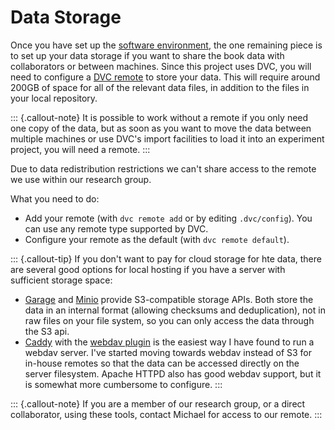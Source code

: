 # Data Storage

Once you have set up the [software environment](./setup.md), the one remaining
piece is to set up your data storage if you want to share the book data with
collaborators or between machines.  Since this project uses DVC, you will need
to configure a [DVC remote](https://dvc.org/doc/command-reference/remote/add) to
store your data. This will require around 200GB of space for all of the relevant
data files, in addition to the files in your local repository.

::: {.callout-note}
It is possible to work without a remote if you only need one copy of the data,
but as soon as you want to move the data between multiple machines or use DVC's
import facilities to load it into an experiment project, you will need a remote.
:::

Due to data redistribution restrictions we can't share access to the remote we
use within our research group.

What you need to do:

-   Add your remote (with `dvc remote add` or by editing `.dvc/config`). You can
    use any remote type supported by DVC.
-   Configure your remote as the default (with `dvc remote default`).

::: {.callout-tip}
If you don't want to pay for cloud storage for hte data, there are several good
options for local hosting if you have a server with sufficient storage space:

-   [Garage][] and [Minio][] provide S3-compatible storage APIs.  Both store the
    data in an internal format (allowing checksums and deduplication), not in
    raw files on your file system, so you can only access the data through the
    S3 api.
-   [Caddy][] with the [webdav plugin][caddy-webdav] is the easiest way I have
    found to run a webdav server.  I've started moving towards webdav instead
    of S3 for in-house remotes so that the data can be accessed directly on the
    server filesystem.  Apache HTTPD also has good webdav support, but it is
    somewhat more cumbersome to configure.
:::

::: {.callout-note}
If you are a member of our research group, or a direct collaborator, using these
tools, contact Michael for access to our remote.
:::

[garage]: https://garagehq.deuxfleurs.fr/
[minio]: https://min.io/
[caddy]: https://caddyserver.com/
[caddy-webdav]: https://caddyserver.com/
